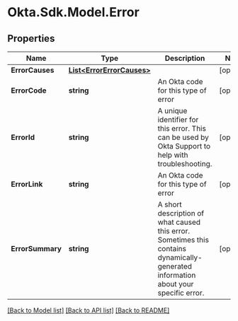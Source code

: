 # Okta.Sdk.Model.Error

## Properties

Name | Type | Description | Notes
------------ | ------------- | ------------- | -------------
**ErrorCauses** | [**List&lt;ErrorErrorCauses&gt;**](ErrorErrorCauses.md) |  | [optional] 
**ErrorCode** | **string** | An Okta code for this type of error | [optional] 
**ErrorId** | **string** | A unique identifier for this error. This can be used by Okta Support to help with troubleshooting. | [optional] 
**ErrorLink** | **string** | An Okta code for this type of error | [optional] 
**ErrorSummary** | **string** | A short description of what caused this error. Sometimes this contains dynamically-generated information about your specific error. | [optional] 

[[Back to Model list]](../README.md#documentation-for-models) [[Back to API list]](../README.md#documentation-for-api-endpoints) [[Back to README]](../README.md)

